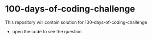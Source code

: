 # 100-days-of-coding-challenge
This repository will contain solution for 100-days-of-coding-challenge

- open the code to see the question
